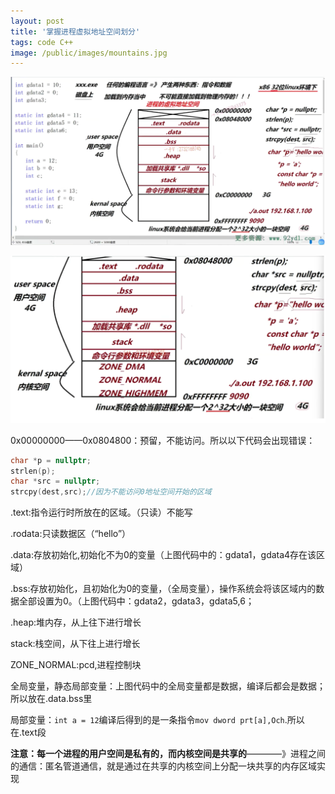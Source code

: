 ```yaml
---
layout: post
title: '掌握进程虚拟地址空间划分'
tags: code C++
image: /public/images/mountains.jpg
---
```





![image-20230816221715510](../public/images/C++/2023-11-24_1/image-20230816221715510.png)

![image-20230816221736041](../public/images/C++/2023-11-24_1/image-20230816221736041.png)

0x00000000——0x0804800：预留，不能访问。所以以下代码会出现错误：

```c++
char *p = nullptr;
strlen(p);
char *src = nullptr;
strcpy(dest,src);//因为不能访问0地址空间开始的区域
```

 .text:指令运行时所放在的区域。（只读）不能写

.rodata:只读数据区（“hello”）

.data:存放初始化,初始化不为0的变量（上图代码中的：gdata1，gdata4存在该区域）

.bss:存放初始化，且初始化为0的变量，（全局变量），操作系统会将该区域内的数据全部设置为0。（上图代码中：gdata2，gdata3，gdata5,6；

.heap:堆内存，从上往下进行增长

stack:栈空间，从下往上进行增长

ZONE_NORMAL:pcd,进程控制块

全局变量，静态局部变量：上图代码中的全局变量都是数据，编译后都会是数据；所以放在.data.bss里

局部变量：`int a = 12`编译后得到的是一条指令`mov dword prt[a],Och`.所以在.text段

**注意：每一个进程的用户空间是私有的，而内核空间是共享的**————》进程之间的通信：匿名管道通信，就是通过在共享的内核空间上分配一块共享的内存区域实现


